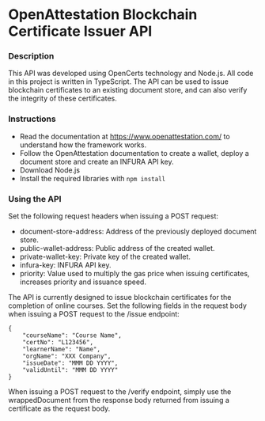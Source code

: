 # OpenAttestation Blockchain Certificate Issuer API

### Description
This API was developed using OpenCerts technology and Node.js. All code in this project is written in TypeScript.
The API can be used to issue blockchain certificates to an existing document store, and can also verify the integrity of these certificates.

### Instructions
* Read the documentation at https://www.openattestation.com/ to understand how the framework works.
* Follow the OpenAttestation documentation to create a wallet, deploy a document store and create an INFURA API key.
* Download Node.js
* Install the required libraries with ```npm install```

### Using the API
Set the following request headers when issuing a POST request:
* document-store-address: Address of the previously deployed document store.
* public-wallet-address: Public address of the created wallet.
* private-wallet-key: Private key of the created wallet.
* infura-key: INFURA API key.
* priority: Value used to multiply the gas price when issuing certificates, increases priority and issuance speed.

The API is currently designed to issue blockchain certificates for the completion of online courses. Set the following fields in the request body when issuing a POST request to the /issue endpoint:
```
{
    "courseName": "Course Name",
    "certNo": "L123456",
    "learnerName": "Name",
    "orgName": "XXX Company",
    "issueDate": "MMM DD YYYY",
    "validUntil": "MMM DD YYYY"
}
```

When issuing a POST request to the /verify endpoint, simply use the wrappedDocument from the response body returned from issuing a certificate as the request body.
